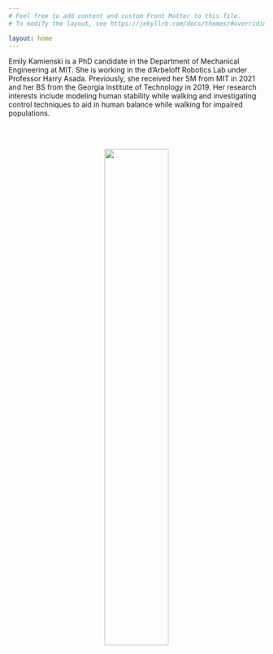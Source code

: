 ```yaml
---
# Feel free to add content and custom Front Matter to this file.
# To modify the layout, see https://jekyllrb.com/docs/themes/#overriding-theme-defaults

layout: home
---
```


Emily Kamienski is a PhD candidate in the Department of Mechanical Engineering at MIT. She is working in the d’Arbeloff Robotics Lab under Professor Harry Asada. Previously, she received her SM from MIT in 2021 and her BS from the Georgia Institute of Technology in 2019. Her research interests include modeling
human stability while walking and investigating control techniques to aid in human balance while walking for impaired populations.

<br/><br/>
<center>
    <img src="/docs/assets/images/Kamienski_Emily_PhD_02.jpg" style="width:50%;"/>
</center>
<span style="font-size:medium;">

